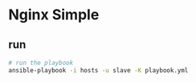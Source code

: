 # Nginx Simple

## run

``` bash
# run the playbook
ansible-playbook -i hosts -u slave -K playbook.yml
```
